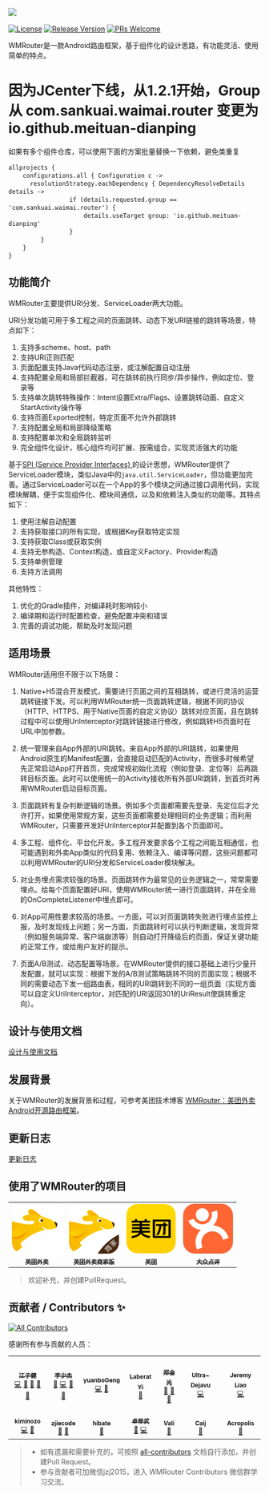 ![](docs/images/banner.png)

[![License](https://img.shields.io/badge/License-Apache%202.0-blue.svg)](https://raw.githubusercontent.com/meituan/WMRouter/master/LICENSE)
[![Release Version](https://img.shields.io/badge/release-1.2.0-red.svg)](https://github.com/meituan/WMRouter/releases)
[![PRs Welcome](https://img.shields.io/badge/PRs-welcome-brightgreen.svg)](https://github.com/meituan/WMRouter/pulls)

WMRouter是一款Android路由框架，基于组件化的设计思路，有功能灵活、使用简单的特点。

# 因为JCenter下线，从1.2.1开始，Group 从 com.sankuai.waimai.router 变更为 io.github.meituan-dianping

如果有多个组件仓库，可以使用下面的方案批量替换一下依赖，避免类重复

```
allprojects {
    configurations.all { Configuration c ->
      resolutionStrategy.eachDependency { DependencyResolveDetails details ->
                 if (details.requested.group == 'com.sankuai.waimai.router') {
                     details.useTarget group: 'io.github.meituan-dianping'
                 }
         }
    }
}
```

## 功能简介

WMRouter主要提供URI分发、ServiceLoader两大功能。

URI分发功能可用于多工程之间的页面跳转、动态下发URI链接的跳转等场景，特点如下：

1. 支持多scheme、host、path
2. 支持URI正则匹配
3. 页面配置支持Java代码动态注册，或注解配置自动注册
4. 支持配置全局和局部拦截器，可在跳转前执行同步/异步操作，例如定位、登录等
5. 支持单次跳转特殊操作：Intent设置Extra/Flags、设置跳转动画、自定义StartActivity操作等
6. 支持页面Exported控制，特定页面不允许外部跳转
7. 支持配置全局和局部降级策略
8. 支持配置单次和全局跳转监听
9. 完全组件化设计，核心组件均可扩展、按需组合，实现灵活强大的功能


基于[SPI (Service Provider Interfaces) ](https://docs.oracle.com/javase/tutorial/sound/SPI-intro.html)的设计思想，WMRouter提供了ServiceLoader模块，类似Java中的`java.util.ServiceLoader`，但功能更加完善。通过ServiceLoader可以在一个App的多个模块之间通过接口调用代码，实现模块解耦，便于实现组件化、模块间通信，以及和依赖注入类似的功能等。其特点如下：

1. 使用注解自动配置
2. 支持获取接口的所有实现，或根据Key获取特定实现
3. 支持获取Class或获取实例
4. 支持无参构造、Context构造，或自定义Factory、Provider构造
5. 支持单例管理
6. 支持方法调用


其他特性：

1. 优化的Gradle插件，对编译耗时影响较小
2. 编译期和运行时配置检查，避免配置冲突和错误
3. 完善的调试功能，帮助及时发现问题


## 适用场景

WMRouter适用但不限于以下场景：

1. Native+H5混合开发模式，需要进行页面之间的互相跳转，或进行灵活的运营跳转链接下发。可以利用WMRouter统一页面跳转逻辑，根据不同的协议（HTTP、HTTPS、用于Native页面的自定义协议）跳转对应页面，且在跳转过程中可以使用UriInterceptor对跳转链接进行修改，例如跳转H5页面时在URL中加参数。

2. 统一管理来自App外部的URI跳转。来自App外部的URI跳转，如果使用Android原生的Manifest配置，会直接启动匹配的Activity，而很多时候希望先正常启动App打开首页，完成常规初始化流程（例如登录、定位等）后再跳转目标页面。此时可以使用统一的Activity接收所有外部URI跳转，到首页时再用WMRouter启动目标页面。

3. 页面跳转有复杂判断逻辑的场景。例如多个页面都需要先登录、先定位后才允许打开，如果使用常规方案，这些页面都需要处理相同的业务逻辑；而利用WMRouter，只需要开发好UriInterceptor并配置到各个页面即可。

4. 多工程、组件化、平台化开发。多工程开发要求各个工程之间能互相通信，也可能遇到和外卖App类似的代码复用、依赖注入、编译等问题，这些问题都可以利用WMRouter的URI分发和ServiceLoader模块解决。

5. 对业务埋点需求较强的场景。页面跳转作为最常见的业务逻辑之一，常常需要埋点。给每个页面配置好URI，使用WMRouter统一进行页面跳转，并在全局的OnCompleteListener中埋点即可。

6. 对App可用性要求较高的场景。一方面，可以对页面跳转失败进行埋点监控上报，及时发现线上问题；另一方面，页面跳转时可以执行判断逻辑，发现异常（例如服务端异常、客户端崩溃等）则自动打开降级后的页面，保证关键功能的正常工作，或给用户友好的提示。

6. 页面A/B测试、动态配置等场景。在WMRouter提供的接口基础上进行少量开发配置，就可以实现：根据下发的A/B测试策略跳转不同的页面实现；根据不同的需要动态下发一组路由表，相同的URI跳转到不同的一组页面（实现方面可以自定义UriInterceptor，对匹配的URI返回301的UriResult使跳转重定向）。


## 设计与使用文档

[设计与使用文档](docs/user-manual.md)


## 发展背景

关于WMRouter的发展背景和过程，可参考美团技术博客 [WMRouter：美团外卖Android开源路由框架](https://tech.meituan.com/meituan_waimai_android_open_source_routing_framework.html)。


## 更新日志

[更新日志](CHANGELOG.md)


## 使用了WMRouter的项目

<table>
  <!-- 注意格式：每行7个图标，即每个tr中7个td元素 -->
  <tr>
    <td align="center"><a href="https://waimai.meituan.com/"><img src="docs/logo/meituanwaimai.png" width="100px;" alt=""/><br /><sub><b>美团外卖</b></sub></a></td>
    <td align="center"><a href="https://kd.meituan.com/"><img src="docs/logo/meituanwaimaibusiness.png" width="100px;" alt=""/><br /><sub><b>美团外卖商家版</b></sub></a></td>
    <td align="center"><a href="https://www.meituan.com/"><img src="docs/logo/meituan.png" width="100px;" alt=""/><br /><sub><b>美团</b></sub></a></td>
    <td align="center"><a href="https://www.dianping.com/"><img src="docs/logo/dianping.png" width="100px;" alt=""/><br /><sub><b>大众点评</b></sub></a></td>
  </tr>
</table>

> 欢迎补充，并创建PullRequest。


## 贡献者 / Contributors ✨

<!-- ALL-CONTRIBUTORS-BADGE:START - Do not remove or modify this section -->
[![All Contributors](https://img.shields.io/badge/all_contributors-14-orange.svg?style=flat-square)](#contributors-)
<!-- ALL-CONTRIBUTORS-BADGE:END -->

感谢所有参与贡献的人员：

<!-- ALL-CONTRIBUTORS-LIST:START - Do not remove or modify this section -->
<!-- prettier-ignore-start -->
<!-- markdownlint-disable -->
<table>
  <tr>
    <td align="center"><a href="http://www.paincker.com/"><img src="https://avatars.githubusercontent.com/u/2093721?v=4?s=100" width="100px;" alt=""/><br /><sub><b>江子健</b></sub></a><br /><a href="https://github.com/meituan/WMRouter/commits?author=jzj1993" title="Code">💻</a> <a href="https://github.com/meituan/WMRouter/commits?author=jzj1993" title="Documentation">📖</a> <a href="#ideas-jzj1993" title="Ideas, Planning, & Feedback">🤔</a> <a href="#blog-jzj1993" title="Blogposts">📝</a> <a href="#maintenance-jzj1993" title="Maintenance">🚧</a></td>
    <td align="center"><a href="https://s.joker.li/"><img src="https://avatars.githubusercontent.com/u/2122432?v=4?s=100" width="100px;" alt=""/><br /><sub><b>李少杰</b></sub></a><br /><a href="#ideas-mimers" title="Ideas, Planning, & Feedback">🤔</a> <a href="https://github.com/meituan/WMRouter/commits?author=mimers" title="Code">💻</a> <a href="https://github.com/meituan/WMRouter/pulls?q=is%3Apr+reviewed-by%3Amimers" title="Reviewed Pull Requests">👀</a> <a href="#maintenance-mimers" title="Maintenance">🚧</a></td>
    <td align="center"><a href="https://github.com/yuanboGeng"><img src="https://avatars.githubusercontent.com/u/13827644?v=4?s=100" width="100px;" alt=""/><br /><sub><b>yuanboGeng</b></sub></a><br /><a href="https://github.com/meituan/WMRouter/commits?author=yuanboGeng" title="Code">💻</a> <a href="#ideas-yuanboGeng" title="Ideas, Planning, & Feedback">🤔</a></td>
    <td align="center"><a href="https://github.com/laberat"><img src="https://avatars.githubusercontent.com/u/3307213?v=4?s=100" width="100px;" alt=""/><br /><sub><b>Laberat Yi</b></sub></a><br /><a href="#ideas-laberat" title="Ideas, Planning, & Feedback">🤔</a></td>
    <td align="center"><a href="https://github.com/zhengjinguang"><img src="https://avatars.githubusercontent.com/u/9986394?v=4?s=100" width="100px;" alt=""/><br /><sub><b>郑金光</b></sub></a><br /><a href="https://github.com/meituan/WMRouter/issues?q=author%3Azhengjinguang" title="Bug reports">🐛</a> <a href="https://github.com/meituan/WMRouter/pulls?q=is%3Apr+reviewed-by%3Azhengjinguang" title="Reviewed Pull Requests">👀</a> <a href="#maintenance-zhengjinguang" title="Maintenance">🚧</a></td>
    <td align="center"><a href="https://juejin.im/user/5ccf8b8c6fb9a031f525d89f/posts"><img src="https://avatars.githubusercontent.com/u/5960467?v=4?s=100" width="100px;" alt=""/><br /><sub><b>Ultra-Dejavu</b></sub></a><br /><a href="https://github.com/meituan/WMRouter/commits?author=Leifzhang" title="Code">💻</a></td>
    <td align="center"><a href="https://jeremyliao.github.io/"><img src="https://avatars.githubusercontent.com/u/23290617?v=4?s=100" width="100px;" alt=""/><br /><sub><b>Jeremy Liao</b></sub></a><br /><a href="https://github.com/meituan/WMRouter/commits?author=JeremyLiao" title="Code">💻</a></td>
  </tr>
  <tr>
    <td align="center"><a href="https://github.com/kiminozo"><img src="https://avatars.githubusercontent.com/u/562132?v=4?s=100" width="100px;" alt=""/><br /><sub><b>kiminozo</b></sub></a><br /><a href="https://github.com/meituan/WMRouter/commits?author=kiminozo" title="Code">💻</a> <a href="https://github.com/meituan/WMRouter/issues?q=author%3Akiminozo" title="Bug reports">🐛</a></td>
    <td align="center"><a href="https://github.com/zjiecode"><img src="https://avatars.githubusercontent.com/u/38341983?v=4?s=100" width="100px;" alt=""/><br /><sub><b>zjiecode</b></sub></a><br /><a href="https://github.com/meituan/WMRouter/issues?q=author%3Azjiecode" title="Bug reports">🐛</a> <a href="#maintenance-zjiecode" title="Maintenance">🚧</a></td>
    <td align="center"><a href="https://github.com/hibate"><img src="https://avatars.githubusercontent.com/u/33896942?v=4?s=100" width="100px;" alt=""/><br /><sub><b>hibate</b></sub></a><br /><a href="https://github.com/meituan/WMRouter/issues?q=author%3Ahibate" title="Bug reports">🐛</a></td>
    <td align="center"><a href="https://github.com/Knight-ZXW"><img src="https://avatars.githubusercontent.com/u/11730925?v=4?s=100" width="100px;" alt=""/><br /><sub><b>卓修武</b></sub></a><br /><a href="https://github.com/meituan/WMRouter/issues?q=author%3AKnight-ZXW" title="Bug reports">🐛</a> <a href="https://github.com/meituan/WMRouter/commits?author=Knight-ZXW" title="Code">💻</a></td>
    <td align="center"><a href="https://github.com/zhaoya188"><img src="https://avatars.githubusercontent.com/u/9677761?v=4?s=100" width="100px;" alt=""/><br /><sub><b>Vali</b></sub></a><br /><a href="https://github.com/meituan/WMRouter/commits?author=zhaoya188" title="Documentation">📖</a></td>
    <td align="center"><a href="https://fuckcode.xyz/"><img src="https://avatars.githubusercontent.com/u/8597839?v=4?s=100" width="100px;" alt=""/><br /><sub><b>Caij</b></sub></a><br /><a href="https://github.com/meituan/WMRouter/issues?q=author%3ACaij" title="Bug reports">🐛</a></td>
    <td align="center"><a href="https://github.com/Yellow5A5"><img src="https://avatars.githubusercontent.com/u/12532305?v=4?s=100" width="100px;" alt=""/><br /><sub><b>Acropolis</b></sub></a><br /><a href="https://github.com/meituan/WMRouter/issues?q=author%3AYellow5A5" title="Bug reports">🐛</a></td>
  </tr>
</table>

<!-- markdownlint-restore -->
<!-- prettier-ignore-end -->

<!-- ALL-CONTRIBUTORS-LIST:END -->

> - 如有遗漏和需要补充的，可按照 [all-contributors](https://allcontributors.org/docs/en/cli/overview) 文档自行添加，并创建Pull Request。
> - 参与贡献者可加微信jzj2015，进入 WMRouter Contributors 微信群学习交流。
